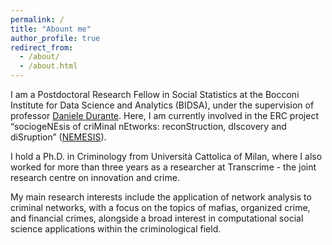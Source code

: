 ```yaml
---
permalink: /
title: "Abount me"
author_profile: true
redirect_from: 
  - /about/
  - /about.html
---
```


I am a Postdoctoral Research Fellow in Social Statistics at the Bocconi Institute for Data Science and Analytics (BIDSA), under the supervision of professor [Daniele Durante](https://danieledurante.github.io/web/). Here, I am currently involved in the ERC project “sociogeNEsis of criMinal nEtworks: reconStruction, dIscovery and diSruption” ([NEMESIS](https://danieledurante.github.io/web/nemesis.html#)).

I hold a Ph.D. in Criminology from Università Cattolica of Milan, where I also worked for more than three years as a researcher at Transcrime - the joint research centre on innovation and crime.


My main research interests include the application of network analysis to criminal networks, with a focus on the topics of mafias, organized crime, and financial crimes, alongside a broad interest in computational social science applications within the criminological field.
